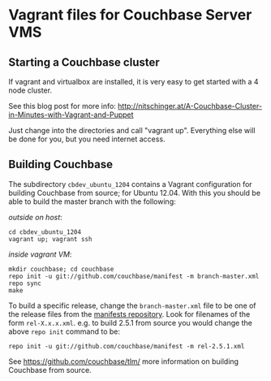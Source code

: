 # Vagrant files for Couchbase Server VMS

## Starting a Couchbase cluster

If vagrant and virtualbox are installed, it is very easy to get started with a 4 node cluster.

See this blog post for more info: http://nitschinger.at/A-Couchbase-Cluster-in-Minutes-with-Vagrant-and-Puppet

Just change into the directories and call "vagrant up". Everything else will be done for you, but you need
internet access.

## Building Couchbase

The subdirectory `cbdev_ubuntu_1204` contains a Vagrant configuration for
building Couchbase from source; for Ubuntu 12.04. With this you should be able to build the master branch with the following:

*outside on host*:

    cd cbdev_ubuntu_1204
    vagrant up; vagrant ssh

*inside vagrant VM*:

    mkdir couchbase; cd couchbase
    repo init -u git://github.com/couchbase/manifest -m branch-master.xml
    repo sync
    make

To build a specific release, change the `branch-master.xml` file to be one of the release files from the [manifests repository][1]. Look for filenames of the form `rel-X.x.x.xml`. 
e.g. to build 2.5.1 from source you would change the above `repo init` command to be:
    
    repo init -u git://github.com/couchbase/manifest -m rel-2.5.1.xml

[1]: https://github.com/couchbase/manifest
    
See https://github.com/couchbase/tlm/ more information on building Couchbase from source.
